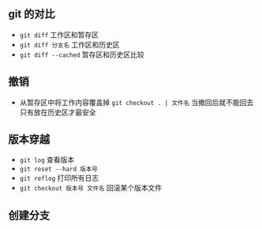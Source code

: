 

## git 的对比
- `git diff` 工作区和暂存区
- `git diff 分支名` 工作区和历史区
- `git diff --cached` 暂存区和历史区比较

## 撤销
- 从暂存区中将工作内容覆盖掉 `git checkout . | 文件名` 当撤回后就不能回去 只有放在历史区才最安全

## 版本穿越
- `git log` 查看版本
- `git reset --hard 版本号`
- `git reflog` 打印所有日志
- `git checkout 版本号 文件名` 回滚某个版本文件
## 创建分支
